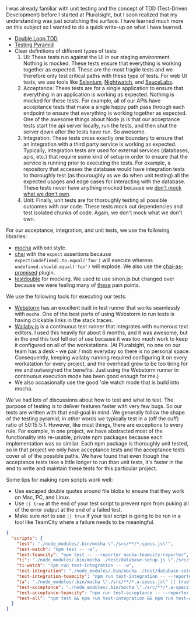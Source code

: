 I was already familiar with unit testing and the concept of TDD (Test-Driven Development) before I started at Pluralsight, but I soon realized that my understanding was just scratching the surface. I have learned much more on this subject so I wanted to do a quick write-up on what I have learned.

- [Double Loop TDD](http://coding-is-like-cooking.info/2013/04/outside-in-development-with-double-loop-tdd/)
- [Testing Pyramid](https://martinfowler.com/bliki/TestPyramid.html)
- Clear definitions of different types of tests
  1. UI: These tests run against the UI in our staging environment. Nothing is mocked. These tests ensure that everything is working together as expected. These are the most fragile tests and we therefore only test critical paths with these type of tests. For web UI tests, we use tools like [Selenium](http://docs.seleniumhq.org/), [Nightwatch](http://nightwatchjs.org/), and [SauceLabs](https://saucelabs.com/).
  1. Acceptance: These tests are for a single application to ensure that everything in an application is working as expected. Nothing is mocked for these tests. For example, all of our APIs have acceptance tests that make a single happy path pass through each endpoint to ensure that everything is working together as expected. One of the awesome things about Node.js is that our acceptance tests start the api server locally, run the tests, and then shut the server down after the tests have run. So awesome.
  1. Integration: These tests cross exactly one boundary to ensure that an integration with a third party service is working as expected. Typically, integration tests are used for external services (databases, apis, etc.) that require some kind of setup in order to ensure that the service is running prior to executing the tests. For example, a repository that accesses the database would have integration tests to thoroughly test (as thouroughly as we do when unit testing) all the expected usages and edge cases for interacting with the database. These tests never have anything mocked because we [don't mock what we don't own](https://github.com/testdouble/contributing-tests/wiki/Don%27t-mock-what-you-don%27t-own).
  1. Unit: Finally, unit tests are for thoroughly testing all possible outcomes with _our_ code. These tests mock out dependencies and test isolated chunks of code. Again, we don't mock what we don't own.
  
For our acceptance, integration, and unit tests, we use the following libraries:
- [mocha](http://mochajs.org/) with `bdd` style.
- [chai](http://chaijs.com/) with the `expect` assertions because `expect(undefined).to.equal('foo')` will execute whereas `undefined.should.equal('foo')` will explode. We also use the [chai-as-promised](http://chaijs.com/plugins/chai-as-promised/) plugin.
- [testdouble](https://github.com/testdouble/testdouble.js) for mocking. We used to use sinon.js but changed over because we were feeling many of [these](http://blog.testdouble.com/posts/2016-03-13-testdouble-vs-sinon.html) pain points.

We use the following tools for executing our tests:
- [Webstorm](https://www.jetbrains.com/webstorm/) has an excellent built in test runner that works seamlessly with `mocha`. One of the best parts of using Webstorm to run tests is having clickable links in the stack traces.
- [Wallaby.js](https://wallabyjs.com/) is a continuous test runner that integrates with numerous text editors. I used this heavily for about 6 months, and it was awesome, but in the end this tool fell out of use because it was too much work to keep it configured on all of the workstations. (At Pluralsight, no one on our team has a desk - we pair / mob everyday so there is no personal space. Consequently, keeping wallaby running required configuring it on every workstation for every project, and the overhead grew to be too tiring for me and outweighed the benefits. Just using the Webstorm runner in continuous execution mode has been good enough for me.)
- We also occasionally use the good 'ole watch mode that is build into mocha.

We've had lots of discussions about how to test and what to test. The purpose of testing is to deliver features faster with very few bugs. So our tests are written with that end-goal in mind. We generally follow the shape of the testing pyramid; in other words we typically test in a (off the cuff) ratio of 50:15:5:1. However, like most things, there are exceptions to every rule. For example, in one project, we have abstracted most of the functionality into re-usable, private npm packages because each implementation was so similar. Each npm package is thoroughly unit tested, so in that project we only have acceptance tests and the acceptance tests cover all of the possible paths. We have found that even though the acceptance tests take a little longer to run than unit tests, it's faster in the end to write and maintain these tests for this particular project.

Some tips for making npm scripts work well:
- Use escaped double quotes around file blobs to ensure that they work on Mac, PC, and Linux.
- Use `|| true` at the end of your test script to prevent npm from puking all of the error output at the end of a failed test.
- Make sure *not* to use `|| true` if your test script is going to be run in a tool like TeamCity where a failure needs to be meaningful.

```json
{
  "scripts": {
    "test": "./node_modules/.bin/mocha \"./src/**/*.specs.js\"",
    "test-watch": "npm test -- -w",
    "test-teamcity": "npm test -- --reporter mocha-teamcity-reporter",
    "ti": "./node_modules/.bin/mocha ./test/database-setup.js \"./src/**/*.i-specs.js\" || true",
    "ti-watch": "npm run test-integration -- -w",
    "test-integration": "./node_modules/.bin/mocha ./test/database-setup.js \"./src/**/*.i-specs.js\"",
    "test-integration-teamcity": "npm run test-integration -- --reporter mocha-teamcity-reporter",
    "ta": "./node_modules/.bin/mocha \"./src/**/*.a-specs.js\" || true",
    "test-acceptance": "./node_modules/.bin/mocha \"./src/**/*.a-specs.js\"",
    "test-acceptance-teamcity": "npm run test-acceptance -- --reporter mocha-teamcity-reporter",
    "test-all": "npm test && npm run test-integration && npm run test-acceptance"
  }
}
```
